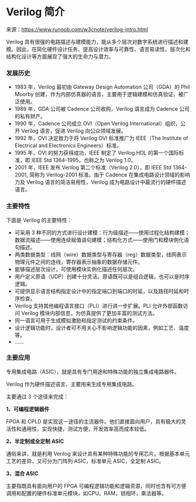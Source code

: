 # Verilog 简介

来源：https://www.runoob.com/w3cnote/verilog-intro.html

Verilog 具有很强的电路描述与建模能力，能从多个层次对数字系统进行描述和建模。因此，在简化硬件设计任务、提高设计效率与可靠性、语言易读性、层次化和结构化设计等方面展现了强大的生命力与潜力。

### 发展历史

- 1983 年，Verilog 最初由 Gateway Design Automation 公司（GDA）的 Phil Moorby 创建，作为内部仿真器的语言，主要用于逻辑建模和仿真验证，被广泛使用。
- 1989 年，GDA 公司被 Cadence 公司收购，Verilog 语言成为 Cadence 公司的私有财产。
- 1990 年，Cadence 公司成立 OVI（Open Verilog International）组织，公开 Verilog 语言，促进 Verilog 向公众领域发展。
- 1992 年，OVI 决定致力于将 Verilog OVI 标准推广为 IEEE（The Institute of Electrical and Electronics Engineers）标准。
- 1995 年，OVI 的努力获得成功，IEEE 制定了 Verilog HDL 的第一个国际标准，即 IEEE Std 1364-1995，也称之为 Verilog 1.0。
- 2001 年，IEEE 发布 Verilog 第二个标准（Verilog 2.0），即 IEEE Std 1364-2001, 简称为 Verilog-2001 标准。由于 Cadence 在集成电路设计领域的影响力及 Verilog 语言的简洁易用性，Verilog 成为电路设计中最流行的硬件描述语言。

### 主要特性

下面是 Verilog 的主要特性：

- 可采用 3 种不同的方式进行设计建模：行为级描述——使用过程化结构建模；数据流描述——使用连续赋值语句建模；结构化方式——使用门和模块例化语句描述。
- 两类数据类型：线网（wire）数据类型与寄存器（reg）数据类型，线网表示物理元件之间的连线，寄存器表示抽象的数据存储元件。
- 能够描述层次设计，可使用模块实例化描述任何层次。
- 用户定义原语（UDP）创建十分灵活。原语既可以是组合逻辑，也可以是时序逻辑。
- 可提供显示语言结构指定设计中的指定端口到端口的时延，以及路径时延和时序检查。
- Verilog 支持其他编程语言接口（PLI）进行进一步扩展。PLI 允许外部函数访问 Verilog 模块内部信息，为仿真提供了更加丰富的测试方法。
- 同一语言可用于生成模拟激励和指定测试的约束条件。
- 设计逻辑功能时，设计者可不用关心不影响逻辑功能的因素，例如工艺、温度等。
- ……

### 主要应用

专用集成电路（ASIC），就是具有专门用途和特殊功能的独立集成电路器件。

Verilog 作为硬件描述语言，主要用来生成专用集成电路。

主要通过 3 个途径来完成：

**1、可编程逻辑器件**

FPGA 和 CPLD 是实现这一途径的主流器件。他们直接面向用户，具有极大的灵活性和通用性，实现快捷，测试方便，开发效率高而成本较低。

**2、半定制或全定制 ASIC**

通俗来讲，就是利用 Verilog 来设计具有某种特殊功能的专用芯片。根据基本单元工艺的差异，又可分为门阵列 ASIC，标准单元 ASIC，全定制 ASIC。

**3、混合 ASIC**

主要指既具有面向用户的 FPGA 可编程逻辑功能和逻辑资源，同时也含有可方便调用和配置的硬件标准单元模块，如CPU，RAM，锁相环，乘法器等。